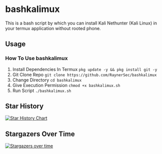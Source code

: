 # bashkalimux
This is a bash script by which you can install Kali Nethunter (Kali Linux) in your termux application without rooted phone.

## Usage
### How To Use bashkalimux
1. Install Dependencies In Termux `pkg update -y && pkg install git -y`
2. Git Clone Repo `git clone https://github.com/RaynerSec/bashkalimux`
3. Change Directory `cd bashkalimux`
4. Give Execution Permission `chmod +x bashkalimux.sh`
5. Run Script `./bashkalimux.sh`

## Star History
<a href="https://www.star-history.com/#RaynerSec/bashkalimux&Date">
 <picture>
   <source media="(prefers-color-scheme: dark)" srcset="https://api.star-history.com/svg?repos=RaynerSec/bashkalimux&type=Date&theme=dark" />
   <source media="(prefers-color-scheme: light)" srcset="https://api.star-history.com/svg?repos=RaynerSec/bashkalimux&type=Date" />
   <img alt="Star History Chart" src="https://api.star-history.com/svg?repos=RaynerSec/bashkalimux&type=Date" />
 </picture>
</a>

## Stargazers Over Time
[![Stargazers over time](https://starchart.cc/RaynerSec/bashkalimux.svg?variant=adaptive)](https://starchart.cc/RaynerSec/bashkalimux)
